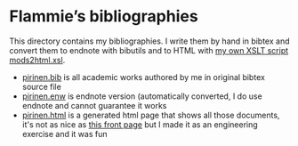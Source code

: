 # Flammie’s bibliographies

This directory contains my bibliographies. I write them by hand in bibtex and
convert them to endnote with bibutils and to HTML with [my own XSLT script
mods2html.xsl](mods2html.xsl).

* [pirinen.bib](pirinen.bib) is all academic works authored by me in original
  bibtex source file
* [pirinen.enw](pirinen.enw) is endnote version (automatically converted, I do
  use endnote and cannot guarantee it works
* [pirinen.html](pirinen.html) is a generated html page that shows all those
  documents, it's not as nice as [this front page](../index.html) but I made
  it as an engineering exercise and it was fun


